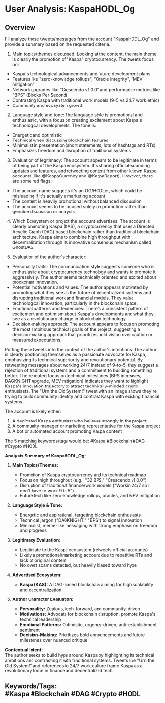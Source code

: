 # User Analysis: KaspaHODL_Og

## Overview

<think>
I'll analyze these tweets/messages from the account "KaspaHODL_Og" and provide a summary based on the requested criteria.

1. Main topics/themes discussed:
Looking at the content, the main theme is clearly the promotion of "Kaspa" cryptocurrency. The tweets focus on:
- Kaspa's technological advancements and future development plans
- Features like "zero-knowledge rollups", "Oracle integrity", "MEV mitigation"
- Network upgrades like "Crescendo v1.0.0" and performance metrics like "BPS" (Blocks Per Second)
- Contrasting Kaspa with traditional work models (9-5 vs 24/7 work ethic)
- Community and ecosystem growth

2. Language style and tone:
The language style is promotional and enthusiastic, with a focus on creating excitement about Kaspa's technological developments. The tone is:
- Energetic and optimistic
- Technical when discussing blockchain features
- Minimalist in presentation (short statements, lots of hashtags and RTs)
- Emphasizes freedom and disruption of traditional systems

3. Evaluation of legitimacy:
The account appears to be legitimate in terms of being part of the Kaspa ecosystem. It's sharing official-sounding updates and features, and retweeting content from other known Kaspa accounts (like @KaspaCurrency and @KaspaReport). However, there are some red flags:
- The account name suggests it's an OG/HODLer, which could be misleading if it's actually a marketing account
- The content is heavily promotional without balanced discussion
- The account seems to be focused solely on promotion rather than genuine discussion or analysis

4. Which Ecosystem or project the account advertises:
The account is clearly promoting Kaspa (KAS), a cryptocurrency that uses a Directed Acyclic Graph (DAG) based blockchain rather than traditional blockchain architecture. Kaspa aims to combine high throughput with decentralization through its innovative consensus mechanism called GhostDAG.

5. Evaluation of the author's character:
- Personality traits: The communication style suggests someone who is enthusiastic about cryptocurrency technology and wants to promote it aggressively. The author seems technically oriented and excited about blockchain innovation.
- Potential motivations and values: The author appears motivated by promoting what they see as the future of decentralized systems and disrupting traditional work and financial models. They value technological innovation, particularly in the blockchain space.
- Emotional patterns and tendencies: There's a consistent pattern of excitement and optimism about Kaspa's developments and what they see as a revolutionary change in blockchain technology.
- Decision-making approach: The account appears to focus on promoting the most ambitious technical goals of the project, suggesting a decision-making approach that prioritizes bold vision over caution or measured expectations.

Putting these tweets into the context of the author's intentions:
The author is clearly positioning themselves as a passionate advocate for Kaspa, emphasizing its technical superiority and revolutionary potential. By retweeting messages about working 24/7 instead of 9-to-5, they suggest a rejection of traditional systems and a commitment to building something better. The repeated focus on technical milestones (BPS increases, DAGKNIGHT upgrade, MEV mitigation) indicates they want to highlight Kaspa's innovation trajectory to attract technically-minded crypto enthusiasts. The "Urn the Old System!" tweet with an image shows they're trying to build community identity and contrast Kaspa with existing financial systems.

The account is likely either:
1. A dedicated Kaspa enthusiast who believes strongly in the project
2. A community manager or marketing representative for the Kaspa project
3. A bot or automated account promoting Kaspa content

The 5 matching keywords/tags would be:
#Kaspa #Blockchain #DAG #Crypto #HODL
</think>

**Analysis Summary of KaspaHODL_Og:**

1. **Main Topics/Themes:**  
   - Promotion of Kaspa cryptocurrency and its technical roadmap  
   - Focus on high throughput (e.g., "32 BPS," "Crescendo v1.0.0")  
   - Disruption of traditional finance/work models ("Workin 24/7 so I don't have to work 9 to 5")  
   - Future tech like zero-knowledge rollups, oracles, and MEV mitigation  

2. **Language Style & Tone:**  
   - Energetic and aspirational, targeting blockchain enthusiasts  
   - Technical jargon ("DAGKNIGHT," "BPS") to signal innovation  
   - Minimalist, meme-like messaging with strong emphasis on freedom and progress  

3. **Legitimacy Evaluation:**  
   - Legitimate to the Kaspa ecosystem (retweets official accounts)  
   - Likely a promotional/marketing account due to repetitive RTs and lack of original content  
   - No overt scams detected, but heavily biased toward hype  

4. **Advertised Ecosystem:**  
   - **Kaspa (KAS):** A DAG-based blockchain aiming for high scalability and decentralization  

5. **Author Character Evaluation:**  
   - **Personality:** Zealous, tech-forward, and community-driven  
   - **Motivations:** Advocate for blockchain disruption, promote Kaspa's technical leadership  
   - **Emotional Patterns:** Optimistic, urgency-driven, anti-establishment sentiment  
   - **Decision-Making:** Prioritizes bold announcements and future milestones over nuanced critique  

**Contextual Intent:**  
The author seeks to build hype around Kaspa by highlighting its technical ambitions and contrasting it with traditional systems. Tweets like "Urn the Old System!" and references to 24/7 work culture frame Kaspa as a revolutionary force in finance and decentralized tech.  

**Keywords/Tags:**  
#Kaspa #Blockchain #DAG #Crypto #HODL
---
